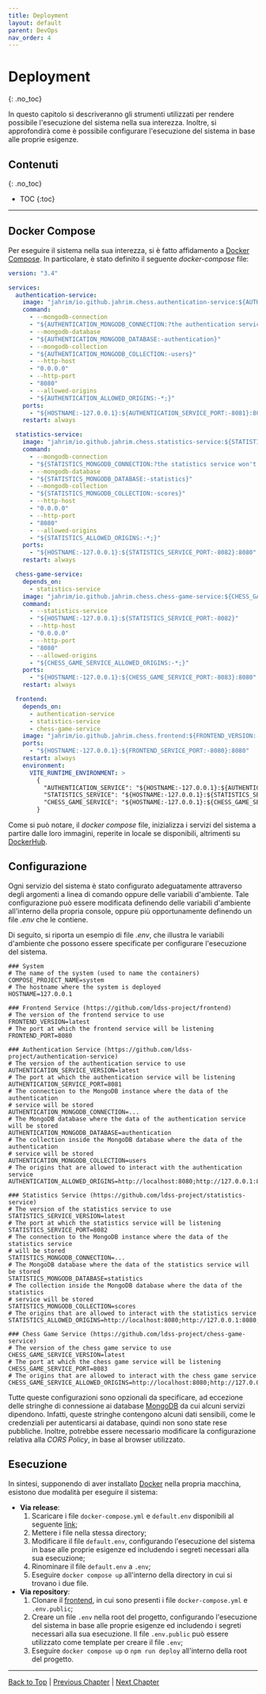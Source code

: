 ```yaml
---
title: Deployment
layout: default
parent: DevOps
nav_order: 4
---
```


# Deployment
{: .no_toc}

In questo capitolo si descriveranno gli strumenti utilizzati per rendere possibile l'esecuzione del sistema
nella sua interezza. Inoltre, si approfondirà come è possibile configurare l'esecuzione del sistema in base
alle proprie esigenze.

## Contenuti
{: .no_toc}

- TOC
{:toc}

---

## Docker Compose

Per eseguire il sistema nella sua interezza, si è fatto affidamento a [Docker Compose](https://docs.docker.com/compose/).
In particolare, è stato definito il seguente _docker-compose_ file:

```yaml
version: "3.4"

services:
  authentication-service:
    image: "jahrim/io.github.jahrim.chess.authentication-service:${AUTHENTICATION_SERVICE_VERSION:-latest}"
    command:
      - --mongodb-connection
      - "${AUTHENTICATION_MONGODB_CONNECTION:?the authentication service won't be able to connect to MongoDB}"
      - --mongodb-database
      - "${AUTHENTICATION_MONGODB_DATABASE:-authentication}"
      - --mongodb-collection
      - "${AUTHENTICATION_MONGODB_COLLECTION:-users}"
      - --http-host
      - "0.0.0.0"
      - --http-port
      - "8080"
      - --allowed-origins
      - "${AUTHENTICATION_ALLOWED_ORIGINS:-*;}"
    ports:
      - "${HOSTNAME:-127.0.0.1}:${AUTHENTICATION_SERVICE_PORT:-8081}:8080"
    restart: always

  statistics-service:
    image: "jahrim/io.github.jahrim.chess.statistics-service:${STATISTICS_SERVICE_VERSION:-latest}"
    command:
      - --mongodb-connection
      - "${STATISTICS_MONGODB_CONNECTION:?the statistics service won't be able to connect to MongoDB}"
      - --mongodb-database
      - "${STATISTICS_MONGODB_DATABASE:-statistics}"
      - --mongodb-collection
      - "${STATISTICS_MONGODB_COLLECTION:-scores}"
      - --http-host
      - "0.0.0.0"
      - --http-port
      - "8080"
      - --allowed-origins
      - "${STATISTICS_ALLOWED_ORIGINS:-*;}"
    ports:
      - "${HOSTNAME:-127.0.0.1}:${STATISTICS_SERVICE_PORT:-8082}:8080"
    restart: always

  chess-game-service:
    depends_on:
      - statistics-service
    image: "jahrim/io.github.jahrim.chess.chess-game-service:${CHESS_GAME_SERVICE_VERSION:-latest}"
    command:
      - --statistics-service
      - "${HOSTNAME:-127.0.0.1}:${STATISTICS_SERVICE_PORT:-8082}"
      - --http-host
      - "0.0.0.0"
      - --http-port
      - "8080"
      - --allowed-origins
      - "${CHESS_GAME_SERVICE_ALLOWED_ORIGINS:-*;}"
    ports:
      - "${HOSTNAME:-127.0.0.1}:${CHESS_GAME_SERVICE_PORT:-8083}:8080"
    restart: always

  frontend:
    depends_on:
      - authentication-service
      - statistics-service
      - chess-game-service
    image: "jahrim/io.github.jahrim.chess.frontend:${FRONTEND_VERSION:-latest}"
    ports:
      - "${HOSTNAME:-127.0.0.1}:${FRONTEND_SERVICE_PORT:-8080}:8080"
    restart: always
    environment:
      VITE_RUNTIME_ENVIRONMENT: >
        {
          "AUTHENTICATION_SERVICE": "${HOSTNAME:-127.0.0.1}:${AUTHENTICATION_SERVICE_PORT:-8081}",
          "STATISTICS_SERVICE": "${HOSTNAME:-127.0.0.1}:${STATISTICS_SERVICE_PORT:-8082}",
          "CHESS_GAME_SERVICE": "${HOSTNAME:-127.0.0.1}:${CHESS_GAME_SERVICE_PORT:-8083}"
        }
```

Come si può notare, il _docker compose_ file, inizializza i servizi del sistema a partire dalle loro
immagini, reperite in locale se disponibili, altrimenti su [DockerHub](https://hub.docker.com/).

## Configurazione

Ogni servizio del sistema è stato configurato adeguatamente attraverso degli argomenti a linea di comando oppure
delle variabili d'ambiente. Tale configurazione può essere modificata definendo delle variabili d'ambiente
all'interno della propria console, oppure più opportunamente definendo un file _.env_ che le contiene.

Di seguito, si riporta un esempio di file _.env_, che illustra le variabili d'ambiente che possono essere
specificate per configurare l'esecuzione del sistema.

```properties
### System
# The name of the system (used to name the containers)
COMPOSE_PROJECT_NAME=system
# The hostname where the system is deployed
HOSTNAME=127.0.0.1

### Frontend Service (https://github.com/ldss-project/frontend)
# The version of the frontend service to use
FRONTEND_VERSION=latest
# The port at which the frontend service will be listening
FRONTEND_PORT=8080

### Authentication Service (https://github.com/ldss-project/authentication-service)
# The version of the authentication service to use
AUTHENTICATION_SERVICE_VERSION=latest
# The port at which the authentication service will be listening
AUTHENTICATION_SERVICE_PORT=8081
# The connection to the MongoDB instance where the data of the authentication
# service will be stored
AUTHENTICATION_MONGODB_CONNECTION=...
# The MongoDB database where the data of the authentication service will be stored
AUTHENTICATION_MONGODB_DATABASE=authentication
# The collection inside the MongoDB database where the data of the authentication
# service will be stored
AUTHENTICATION_MONGODB_COLLECTION=users
# The origins that are allowed to interact with the authentication service
AUTHENTICATION_ALLOWED_ORIGINS=http://localhost:8080;http://127.0.0.1:8080;

### Statistics Service (https://github.com/ldss-project/statistics-service)
# The version of the statistics service to use
STATISTICS_SERVICE_VERSION=latest
# The port at which the statistics service will be listening
STATISTICS_SERVICE_PORT=8082
# The connection to the MongoDB instance where the data of the statistics service
# will be stored
STATISTICS_MONGODB_CONNECTION=...
# The MongoDB database where the data of the statistics service will be stored
STATISTICS_MONGODB_DATABASE=statistics
# The collection inside the MongoDB database where the data of the statistics
# service will be stored
STATISTICS_MONGODB_COLLECTION=scores
# The origins that are allowed to interact with the statistics service
STATISTICS_ALLOWED_ORIGINS=http://localhost:8080;http://127.0.0.1:8080;

### Chess Game Service (https://github.com/ldss-project/chess-game-service)
# The version of the chess game service to use
CHESS_GAME_SERVICE_VERSION=latest
# The port at which the chess game service will be listening
CHESS_GAME_SERVICE_PORT=8083
# The origins that are allowed to interact with the chess game service
CHESS_GAME_SERVICE_ALLOWED_ORIGINS=http://localhost:8080;http://127.0.0.1:8080;
```

Tutte queste configurazioni sono opzionali da specificare, ad eccezione delle stringhe di connessione ai database
[MongoDB](https://www.mongodb.com/) da cui alcuni servizi dipendono. Infatti, queste stringhe contengono alcuni
dati sensibili, come le credenziali per autenticarsi ai database, quindi non sono state rese pubbliche.
Inoltre, potrebbe essere necessario modificare la configurazione relativa alla _CORS Policy_, in base al browser
utilizzato.

## Esecuzione

In sintesi, supponendo di aver installato [Docker](https://www.docker.com/) nella propria macchina,
esistono due modalità per eseguire il sistema:
- **Via release**:
  1. Scaricare i file `docker-compose.yml` e `default.env` disponibili al seguente
     [link](https://github.com/ldss-project/frontend/releases);
  2. Mettere i file nella stessa directory;
  3. Modificare il file `default.env`, configurando l'esecuzione del sistema in base alle
     proprie esigenze ed includendo i segreti necessari alla sua esecuzione;
  4. Rinominare il file `default.env` a `.env`;
  5. Eseguire `docker compose up` all'interno della directory in cui si trovano i due file.
- **Via repository**:
  1. Clonare il [frontend](https://github.com/ldss-project/frontend), in cui sono presenti i
     file `docker-compose.yml` e `.env.public`;
  2. Creare un file `.env` nella root del progetto, configurando l'esecuzione del sistema in base alle
     proprie esigenze ed includendo i segreti necessari alla sua esecuzione. Il file `.env.public` può
     essere utilizzato come template per creare il file `.env`;
  3. Eseguire `docker compose up` o `npm run deploy` all'interno della root del progetto.

---

[Back to Top](#top) |
[Previous Chapter](/docs/1-devops/2-continuous-integration) |
[Next Chapter](/docs/1-devops/4-licensing)